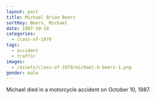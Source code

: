 ```yaml
---
layout: post
title: Michael Brian Beers
sortKey: Beers, Michael
date: 1987-10-10
categories:
  - class-of-1979
tags:
  - accident
  - traffic
images:
  - /assets/class-of-1979/michael-b-beers-1.png
gender: male
---
```


Michael died in a motorcycle accident on October 10, 1987.
